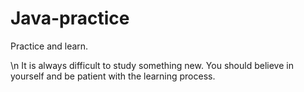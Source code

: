 # Java-practice
Practice and learn.

\n It is always difficult to study something new. You should believe in yourself and be patient with the learning process.
